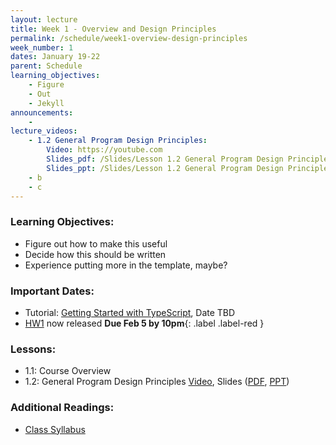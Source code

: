 ```yaml
---
layout: lecture
title: Week 1 - Overview and Design Principles
permalink: /schedule/week1-overview-design-principles
week_number: 1
dates: January 19-22
parent: Schedule
learning_objectives:
    - Figure
    - Out
    - Jekyll
announcements:
    - 
lecture_videos:
    - 1.2 General Program Design Principles:
        Video: https://youtube.com
        Slides_pdf: /Slides/Lesson 1.2 General Program Design Principles.pptx
        Slides_ppt: /Slides/Lesson 1.2 General Program Design Principles.pptx
    - b
    - c
---
```

### Learning Objectives:
* Figure out how to make this useful
* Decide how this should be written
* Experience putting more in the template, maybe?

### Important Dates:
* Tutorial: [Getting Started with TypeScript](#), Date TBD
* [HW1](/assignments/hw1) now released **Due Feb 5 by 10pm**{: .label .label-red }

### Lessons:
* 1.1: Course Overview
* 1.2: General Program Design Principles [Video](#), Slides ([PDF](#), [PPT](/Slides/Lesson%201.2%20General%20Program%20Design%20Principles.pptx))

### Additional Readings:
* [Class Syllabus](https://neu-se.github.io/CS4530-CS5500-Spring-2021/)
